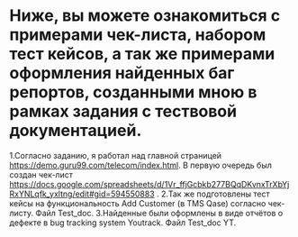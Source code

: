 # Ниже, вы можете ознакомиться с примерами чек-листа, набором тест кейсов, а так же примерами оформления найденных баг репортов, созданными мною в рамках задания с тествовой документацией.
1.Согласно заданию, я работал над главной страницей https://demo.guru99.com/telecom/index.html. В первую очередь был создан чек-лист 
https://docs.google.com/spreadsheets/d/1Vr_ffjGcbkb277BQqDKvnxTrXbYjRxYNLqfk_yxltng/edit#gid=594550883 .
2.Так же подготовлены тест кейсы на функциональность Add Customer (в TMS Qase) согласно чек-листу. Файл Test_doc.
3.Найденные были оформлены в виде отчётов о дефекте в bug tracking system Youtrack. Файл Test_doc YT.
